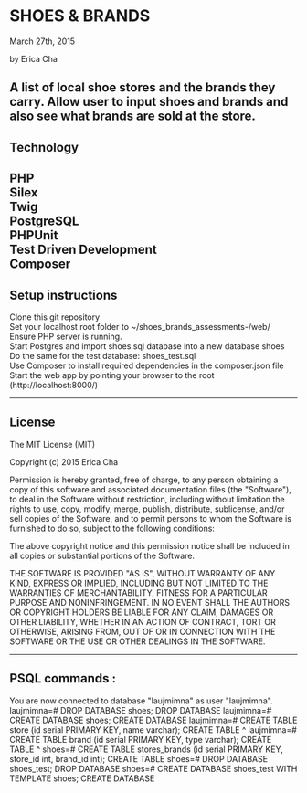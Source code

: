<h1>SHOES & BRANDS </h1>
March 27th, 2015

by Erica Cha

A list of local shoe stores and the brands they carry. Allow user to input shoes and brands and also see what brands are sold at the store.
------------------------------
<h2>Technology</h2>

PHP<br>
Silex<br>
Twig<br>
PostgreSQL<br>
PHPUnit<br>
Test Driven Development<br>
Composer
------------------------------

<h2>Setup instructions</h2>

Clone this git repository <br>
Set your localhost root folder to ~/shoes_brands_assessments-/web/ <br>
Ensure PHP server is running. <br>
Start Postgres and import shoes.sql database into a new database shoes <br>
Do the same for the test database: shoes_test.sql <br>
Use Composer to install required dependencies in the composer.json file <br>
Start the web app by pointing your browser to the root (http://localhost:8000/) <br>

------------------------------
<h2>License</h2>

The MIT License (MIT)

Copyright (c) 2015 Erica Cha

Permission is hereby granted, free of charge, to any person obtaining a copy of this software and associated documentation files (the "Software"), to deal in the Software without restriction, including without limitation the rights to use, copy, modify, merge, publish, distribute, sublicense, and/or sell copies of the Software, and to permit persons to whom the Software is furnished to do so, subject to the following conditions:

The above copyright notice and this permission notice shall be included in all copies or substantial portions of the Software.

THE SOFTWARE IS PROVIDED "AS IS", WITHOUT WARRANTY OF ANY KIND, EXPRESS OR IMPLIED, INCLUDING BUT NOT LIMITED TO THE WARRANTIES OF MERCHANTABILITY, FITNESS FOR A PARTICULAR PURPOSE AND NONINFRINGEMENT. IN NO EVENT SHALL THE AUTHORS OR COPYRIGHT HOLDERS BE LIABLE FOR ANY CLAIM, DAMAGES OR OTHER LIABILITY, WHETHER IN AN ACTION OF CONTRACT, TORT OR OTHERWISE, ARISING FROM, OUT OF OR IN CONNECTION WITH THE SOFTWARE OR THE USE OR OTHER DEALINGS IN THE SOFTWARE.



-----------------------------

<h2>PSQL commands :</h2>

You are now connected to database "laujmimna" as user "laujmimna".
laujmimna=# DROP DATABASE shoes;
DROP DATABASE
laujmimna=# CREATE DATABASE shoes;
CREATE DATABASE
laujmimna=# CREATE TABLE store (id serial PRIMARY KEY, name varchar);
CREATE TABLE                                                 ^
laujmimna=# CREATE TABLE brand (id serial PRIMARY KEY, type varchar);
CREATE TABLE                                                       ^
shoes=# CREATE TABLE stores_brands (id serial PRIMARY KEY, store_id int, brand_id int);
CREATE TABLE
shoes=# DROP DATABASE shoes_test;
DROP DATABASE
shoes=# CREATE DATABASE shoes_test WITH TEMPLATE shoes;
CREATE DATABASE
